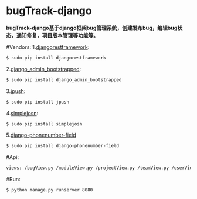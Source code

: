 # bugTrack-django
**bugTrack-django基于django框架bug管理系统，创建发布bug，编辑bug状态，通知修复，项目版本管理等功能等。**

#Vendors:
1.[djangorestframework](http://www.django-rest-framework.org/):
```bash
$ sudo pip install djangorestframework
```
2.[django_admin_bootstrapped](https://github.com/django-admin-bootstrapped/django-admin-bootstrapped):
```bash
$ sudo pip install django_admin_bootstrapped
```
3.[jpush](https://github.com/jpush/jpush-api-python-client):
```bash
$ sudo pip install jpush
```
4.[simplejosn](https://github.com/simplejson/simplejson):
```bash
$ sudo pip install simplejosn
```
5.[django-phonenumber-field](https://github.com/stefanfoulis/django-phonenumber-field)
```bash
$ sudo pip install django-phonenumber-field
```
#Api:
```bash
views: /bugView.py /moduleView.py /projectView.py /teamView.py /userView.py /versionView.py
```

#Run:
```bash
$ python manage.py runserver 8080 
```
      
